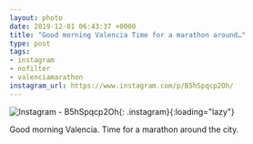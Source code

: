 ```yaml
---
layout: photo
date: 2019-12-01 06:43:37 +0000
title: "Good morning Valencia Time for a marathon around…"
type: post
tags:
- instagram
- nofilter
- valenciamarathon
instagram_url: https://www.instagram.com/p/B5hSpqcp2Oh/
---
```


![Instagram - B5hSpqcp2Oh](https://gonefora.run/img/B5hSpqcp2Oh.jpg){: .instagram}{:loading="lazy"}

Good morning Valencia. Time for a marathon around the city.
